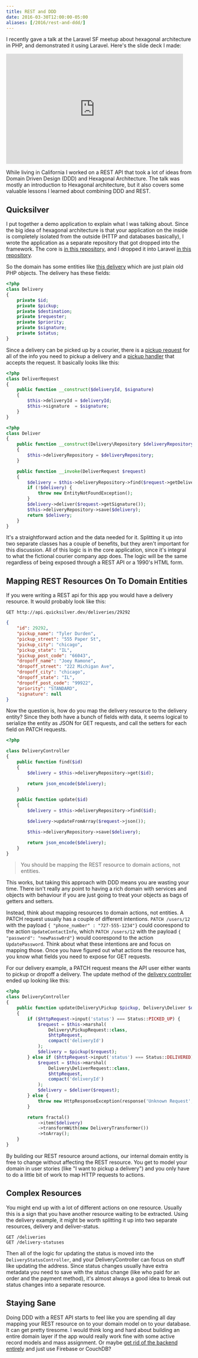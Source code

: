 ```yaml
---
title: REST and DDD
date: 2016-03-30T12:00:00-05:00
aliases: [/2016/rest-and-ddd/]
---
```


I recently gave a talk at the Laravel SF meetup about hexagonal architecture in PHP, and demonstrated it using Laravel.  Here's the slide deck I made:

<iframe src="https://docs.google.com/presentation/d/1kqcMqqmZbttgJcBCvmpXbzlTHVphcRCioshpx_bjc1w/embed?start=false&loop=false&delayms=3000" frameborder="0" width="480" height="299" allowfullscreen="true" mozallowfullscreen="true" webkitallowfullscreen="true"></iframe>
<br/>

While living in California I worked on a REST API that took a lot of ideas from Domain Driven Design (DDD) and Hexagonal Architecture.  The talk was mostly an introduction to Hexagonal architecture, but it also covers some valuable lessons I learned about combining DDD and REST.

## Quicksilver

I put together a demo application to explain what I was talking about.  Since the big idea of hexagonal architecture is that your application on the inside is completely isolated from the outside (HTTP and databases basically), I wrote the application as a separate repository that got dropped into the framework.  The core is [in this repository](https://github.com/yuloh/quicksilver), and I dropped it into Laravel [in this repository](https://github.com/yuloh/l5-quicksilver).

So the domain has some entities like [this delivery](https://github.com/yuloh/quicksilver/blob/master/src/Domain/Delivery.php) which are just plain old PHP objects.  The delivery has these fields:

```php
<?php
class Delivery
{
    private $id;
    private $pickup;
    private $destination;
    private $requester;
    private $priority;
    private $signature;
    private $status;
}
```

Since a delivery can be picked up by a courier, there is a [pickup request](https://github.com/yuloh/quicksilver/blob/master/src/Application/Delivery/DeliverRequest.php) for all of the info you need to pickup a delivery and a [pickup handler](https://github.com/yuloh/quicksilver/blob/master/src/Application/Delivery/Deliver.php) that accepts the request.  It basically looks like this:

```php
<?php
class DeliverRequest
{
    public function __construct($deliveryId, $signature)
    {
        $this->deliveryId = $deliveryId;
        $this->signature  = $signature;
    }
}
```

```php
<?php
class Deliver
{
    public function __construct(Delivery\Repository $deliveryRepository)
    {
        $this->deliveryRepository = $deliveryRepository;
    }

    public function __invoke(DeliverRequest $request)
    {
        $delivery = $this->deliveryRepository->find($request->getDeliveryId());
        if (!$delivery) {
            throw new EntityNotFoundException();
        }
        $delivery->deliver($request->getSignature());
        $this->deliveryRepository->save($delivery);
        return $delivery;
    }
}
```

It's a straightforward action and the data needed for it.  Splitting it up into two separate classes has a couple of benefits, but they aren't important for this discussion.  All of this logic is in the core application, since it's integral to what the fictional courier company app does.  The logic will be the same regardless of being exposed through a REST API or a 1990's HTML form.

## Mapping REST Resources On To Domain Entities

If you were writing a REST api for this app you would have a delivery resource.  It would probably look like this:

```
GET http://api.quicksilver.dev/deliveries/29292
```

```json
{
    "id": 29292,
    "pickup_name": "Tyler Durden",
    "pickup_street": "555 Paper St",
    "pickup_city": "chicago",
    "pickup_state": "IL",
    "pickup_post_code": "66043",
    "dropoff_name": "Joey Ramone",
    "dropoff_street": "222 Michigan Ave",
    "dropoff_city": "chicago",
    "dropoff_state": "IL",
    "dropoff_post_code": "99922",
    "priority": "STANDARD",
    "signature": null
}
```

Now the question is, how do you map the delivery resource to the delivery entity?  Since they both have a bunch of fields with data, it seems logical to serialize the entity as JSON for GET requests, and call the setters for each field on PATCH requests.

```php
<?php

class DeliveryController
{
    public function find($id)
    {
        $delivery = $this->deliveryRepository->get($id);

        return json_encode($delivery);
    }

    public function update($id)
    {
        $delivery = $this->deliveryRepository->find($id);

        $delivery->updateFromArray($request->json());

        $this->deliveryRepository->save($delivery);

        return json_encode($delivery);
    }
}
```

> You should be mapping the REST resource to domain actions, not entities.

This works, but taking this approach with DDD means you are wasting your time.  There isn't really any point to having a rich domain with services and objects with behaviour if you are just going to treat your objects as bags of getters and setters.

Instead, think about mapping resources to domain actions, not entities. A PATCH request usually has a couple of different intentions.  `PATCH /users/12` with the payload `{ "phone_number" : "727-555-1234"}` could coorespond to the action `UpdateContactInfo`, which `PATCH /users/12` with the payload `{ "password": "newPassw0rd"}` would coorespond to the action `UpdatePassword`.  Think about what these intentions are and focus on mapping those.  Once you have figured out what actions the resource has, you know what fields you need to expose for GET requests.

For our delivery example, a PATCH request means the API user either wants to pickup or dropoff a delivery.  The update method of the [delivery controller](https://github.com/yuloh/l5-quicksilver/blob/master/app/Http/Controllers/DeliveryController.php) ended up looking like this:

```php
<?php
class DeliveryController
{
    public function update(Delivery\Pickup $pickup, Delivery\Deliver $deliver, Request $httpRequest, $deliveryId)
    {
        if ($httpRequest->input('status') === Status::PICKED_UP) {
            $request = $this->marshal(
                Delivery\PickupRequest::class,
                $httpRequest,
                compact('deliveryId')
            );
            $delivery = $pickup($request);
        } else if ($httpRequest->input('status') === Status::DELIVERED) {
            $request = $this->marshal(
                Delivery\DeliverRequest::class,
                $httpRequest,
                compact('deliveryId')
            );
            $delivery = $deliver($request);
        } else {
            throw new HttpResponseException(response('Unknown Request', 400));
        }

        return fractal()
            ->item($delivery)
            ->transformWith(new DeliveryTransformer())
            ->toArray();
    }
}
```

By building our REST resource around actions, our internal domain entity is free to change without affecting the REST resource.  You get to model your domain in user stories (like "I want to pickup a delivery") and you only have to do a little bit of work to map HTTP requests to actions.

## Complex Resources

You might end up with a lot of different actions on one resource.  Usually this is a sign that you have another resource waiting to be extracted.  Using the delivery example, it might be worth splitting it up into two separate resources, delivery and deliver-status.

```
GET /deliveries
GET /delivery-statuses
```

Then all of the logic for updating the status is moved into the `DeliveryStatusController`, and your DeliveryController can focus on stuff like updating the address.  Since status changes usually have extra metadata you need to save with the status change (like who paid for an order and the payment method), it's almost always a good idea to break out status changes into a separate resource.

## Staying Sane

Doing DDD with a REST API starts to feel like you are spending all day mapping your REST resource on to your domain model on to your database.  It can get pretty tiresome.  I would think long and hard about building an entire domain layer if the app would really work fine with some active record models and mass assignment.  Or maybe [get rid of the backend entirely](http://nobackend.org/)  and just use Firebase or CouchDB?
